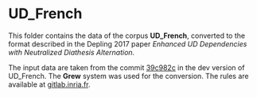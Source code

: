 # UD_French

This folder contains the data of the corpus **UD_French**, converted to the format described in the Depling 2017 paper
_Enhanced UD Dependencies with Neutralized Diathesis Alternation_.

The input data are taken from the commit [39c982c](https://github.com/UniversalDependencies/UD_French/commit/39c982c0fafd55117dae1fb3658ba8b5998df440) in the dev version of UD_French.
The **Grew** system was used for the conversion.
The rules are available at [gitlab.inria.fr](https://gitlab.inria.fr/grew/UDtoAUD).
